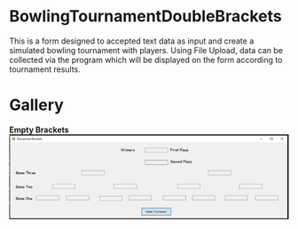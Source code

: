 # BowlingTournamentDoubleBrackets
This is a form designed to accepted text data as input and create a simulated bowling tournament with players.
Using File Upload, data can be collected via the program which will be displayed on the form according to tournament results.

# Gallery
**Empty Brackets**
![Empty Brackets](https://github.com/davidrodjen/BowlingTournamentDoubleBrackets/blob/master/EmptyBrackets.PNG?raw=true)
